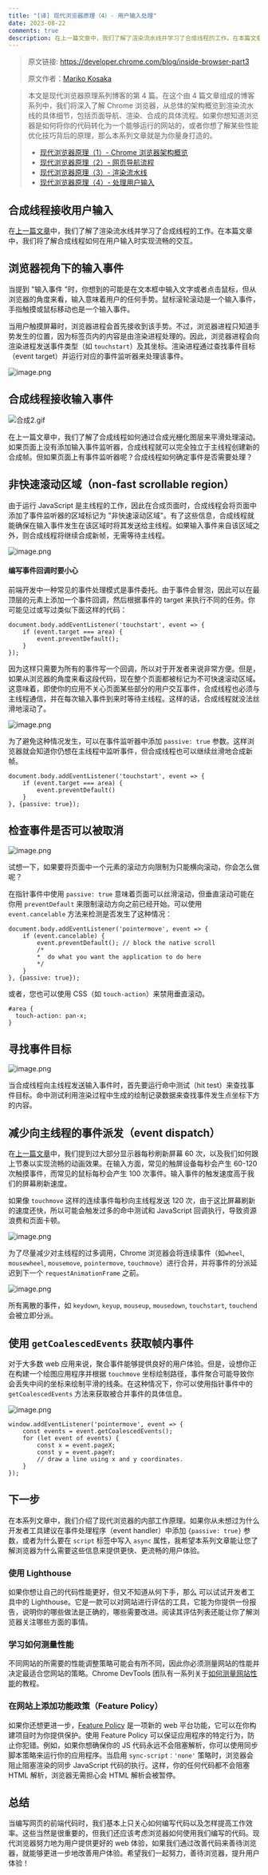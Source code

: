```yaml
---
title: "[译] 现代浏览器原理（4）- 用户输入处理"
date: 2023-08-22
comments: true
description: 在上一篇文章中，我们了解了渲染流水线并学习了合成线程的工作。在本篇文章中，我们将了解合成线程如何在用户输入时实现流畅的交互。
---
```


> 原文链接: <https://developer.chrome.com/blog/inside-browser-part3>
>
> 原文作者：[Mariko Kosaka](https://developer.chrome.com/authors/kosamari/)

> 本文是现代浏览器原理系列博客的第 4 篇。在这个由 4 篇文章组成的博客系列中，我们将深入了解 Chrome 浏览器，从总体的架构概览到渲染流水线的具体细节，包括页面导航、渲染、合成的具体流程。如果你想知道浏览器是如何将你的代码转化为一个能够运行的网站的，或者你想了解某些性能优化技巧背后的原理，那么本系列文章就是为你量身打造的。
>
> - [现代浏览器原理（1）- Chrome 浏览器架构概览](https://juejin.cn/post/7269070543882027043)
> - [现代浏览器原理（2）- 网页导航流程](https://juejin.cn/post/7269225865619636259)
> - [现代浏览器原理（3）- 渲染流水线](https://juejin.cn/post/7269385060611047439)
> - [现代浏览器原理（4）- 处理用户输入](https://juejin.cn/post/7269321562683408399)

## 合成线程接收用户输入

在[上一篇文章](https://juejin.cn/post/7269385060611047439)中，我们了解了渲染流水线并学习了合成线程的工作。在本篇文章中，我们将了解合成线程如何在用户输入时实现流畅的交互。

## 浏览器视角下的输入事件

当提到 "输入事件 "时，你想到的可能是在文本框中输入文字或者点击鼠标，但从浏览器的角度来看，输入意味着用户的任何手势。鼠标滚轮滚动是一个输入事件，手指触摸或鼠标移动也是一个输入事件。

当用户触摸屏幕时，浏览器进程会首先接收到该手势。不过，浏览器进程只知道手势发生的位置，因为标签页内的内容是由渲染进程处理的。因此，浏览器进程会向渲染进程发送事件类型（如 `touchstart`）及其坐标。渲染进程通过查找事件目标（event target）并运行对应的事件监听器来处理该事件。

![image.png](https://p3-juejin.byteimg.com/tos-cn-i-k3u1fbpfcp/a59b36e42408460d8d10e65775c44fb6~tplv-k3u1fbpfcp-watermark.image?)

## 合成线程接收输入事件

![合成2.gif](https://p3-juejin.byteimg.com/tos-cn-i-k3u1fbpfcp/49437d1ed95d4c17b1973bdd50217244~tplv-k3u1fbpfcp-watermark.image?)

在上一篇文章中，我们了解了合成线程如何通过合成光栅化图层来平滑处理滚动。如果页面上没有添加输入事件监听器，合成线程就可以完全独立于主线程创建新的合成帧。但如果页面上有事件监听器呢？合成线程如何确定事件是否需要处理？

## 非快速滚动区域（non-fast scrollable region）

由于运行 JavaScript 是主线程的工作，因此在合成页面时，合成线程会将页面中添加了事件监听器的区域标记为 "非快速滚动区域"。有了这些信息，合成线程就能确保在输入事件发生在该区域时将其发送给主线程。如果输入事件来自该区域之外，则合成线程将继续合成新帧，无需等待主线程。

![image.png](https://p1-juejin.byteimg.com/tos-cn-i-k3u1fbpfcp/3a7b73e483404675b630c9b0f23fdc52~tplv-k3u1fbpfcp-watermark.image?)

#### 编写事件回调时要小心

前端开发中一种常见的事件处理模式是事件委托。由于事件会冒泡，因此可以在最顶层的元素上添加一个事件回调，然后根据事件的 target 来执行不同的任务。你可能见过或写过类似下面这样的代码：

```
document.body.addEventListener('touchstart', event => {
    if (event.target === area) {
        event.preventDefault();
    }
});
```

因为这样只需要为所有的事件写一个回调，所以对于开发者来说非常方便。但是，如果从浏览器的角度来看这段代码，现在整个页面都被标记为不可快速滚动区域。这意味着，即使你的应用不关心页面某些部分的用户交互事件，合成线程也必须与主线程通信，并在每次输入事件到来时等待主线程。这样的话，合成线程就没法丝滑地滚动了。

![image.png](https://p3-juejin.byteimg.com/tos-cn-i-k3u1fbpfcp/24914f674fd645d29354298d3697d689~tplv-k3u1fbpfcp-watermark.image?)

为了避免这种情况发生，可以在事件监听器中添加 `passive: true` 参数。这样浏览器就会知道你仍想在主线程中监听事件，但合成线程也可以继续丝滑地合成新帧。

```
document.body.addEventListener('touchstart', event => {
    if (event.target === area) {
        event.preventDefault()
    }
}, {passive: true});
```

## 检查事件是否可以被取消

![image.png](https://p6-juejin.byteimg.com/tos-cn-i-k3u1fbpfcp/ca4621d0c9e64370bcbc653ef5000535~tplv-k3u1fbpfcp-watermark.image?)

试想一下，如果要将页面中一个元素的滚动方向限制为只能横向滚动，你会怎么做呢？

在指针事件中使用 `passive: true` 意味着页面可以丝滑滚动，但垂直滚动可能在你用 `preventDefault` 来限制滚动方向之前已经开始。可以使用 `event.cancelable` 方法来检测是否发生了这种情况：

```
document.body.addEventListener('pointermove', event => {
    if (event.cancelable) {
        event.preventDefault(); // block the native scroll
        /*
        *  do what you want the application to do here
        */
    }
}, {passive: true});
```

或者，您也可以使用 CSS（如 `touch-action`）来禁用垂直滚动。

```
#area {
  touch-action: pan-x;
}
```

## 寻找事件目标

![image.png](https://p6-juejin.byteimg.com/tos-cn-i-k3u1fbpfcp/06144e9ef0cd464e8b3c8c986d9cc0e9~tplv-k3u1fbpfcp-watermark.image?)

当合成线程向主线程发送输入事件时，首先要运行命中测试（hit test）来查找事件目标。命中测试利用渲染过程中生成的绘制记录数据来查找事件发生点坐标下方的内容。

## 减少向主线程的事件派发（event dispatch）

在[上一篇文章](https://juejin.cn/post/7269385060611047439)中，我们提到过大部分显示器每秒刷新屏幕 60 次，以及我们如何跟上节奏以实现流畅的动画效果。在输入方面，常见的触屏设备每秒会产生 60-120 次触摸事件，而常见的鼠标每秒会产生 100 次事件。输入事件的触发速度高于我们的屏幕刷新速度。

如果像 `touchmove` 这样的连续事件每秒向主线程发送 120 次，由于这比屏幕刷新的速度还快，所以可能会触发过多的命中测试和 JavaScript 回调执行，导致资源浪费和页面卡顿。

![image.png](https://p9-juejin.byteimg.com/tos-cn-i-k3u1fbpfcp/47e1039ebc2040eaa618a78bfa550c23~tplv-k3u1fbpfcp-watermark.image?)

为了尽量减少对主线程的过多调用，Chrome 浏览器会将连续事件（如`wheel`, `mousewheel`, `mousemove`, `pointermove`, `touchmove`）进行合并，并将事件的分派延迟到下一个 `requestAnimationFrame` 之前。

![image.png](https://p3-juejin.byteimg.com/tos-cn-i-k3u1fbpfcp/e46ce49d4d3844ff9c0a872269c7be71~tplv-k3u1fbpfcp-watermark.image?)

所有离散的事件，如 `keydown`, `keyup`, `mouseup`, `mousedown`, `touchstart`, `touchend` 会被立即分派。

## 使用 `getCoalescedEvents` 获取帧内事件

对于大多数 web 应用来说，聚合事件能够提供良好的用户体验。但是，设想你正在构建一个绘图应用程序并根据 `touchmove` 坐标绘制路径，事件聚合可能导致你会丢失中间的坐标来绘制平滑的线条。在这种情况下，你可以使用指针事件中的 `getCoalescedEvents` 方法来获取被合并事件的具体信息。

![image.png](https://p3-juejin.byteimg.com/tos-cn-i-k3u1fbpfcp/78b5709ce7e94e9388d368d373c922b3~tplv-k3u1fbpfcp-watermark.image?)

```
window.addEventListener('pointermove', event => {
    const events = event.getCoalescedEvents();
    for (let event of events) {
        const x = event.pageX;
        const y = event.pageY;
        // draw a line using x and y coordinates.
    }
});
```

## 下一步

在本系列文章中，我们介绍了现代浏览器的内部工作原理。如果你从未想过为什么开发者工具建议在事件处理程序（event handler）中添加 `{passive: true}` 参数，或者为什么要在 `script` 标签中写入 `async` 属性，我希望本系列文章能让您了解浏览器为什么需要这些信息来提供更快、更流畅的用户体验。

### 使用 Lighthouse

如果你想让自己的代码性能更好，但又不知道从何下手，那么 可以试试开发者工具中的 Lighthouse。它是一款可以对网站进行评估的工具，它能为你提供一份报告，说明你的哪些做法是正确的，哪些需要改进。阅读其评估列表还能让你了解浏览器关注哪些方面的事情。

### 学习如何测量性能

不同网站的所需要的性能调整策略可能会有所不同，因此你必须测量网站的性能并决定最适合您网站的策略。Chrome DevTools 团队有一系列关于[如何测量网站性能](https://developers.google.com/web/tools/chrome-devtools/speed/get-started)的教程。

### 在网站上添加功能政策（Feature Policy）

如果你还想更进一步，[Feature Policy](https://developers.google.com/web/updates/2018/06/feature-policy) 是一项新的 web 平台功能，它可以在你构建项目时为你提供保护。使用 Feature Policy 可以保证应用程序的特定行为，防止你犯错。例如，如果你想确保你的 JS 代码永远不会阻塞解析，你可以使用同步脚本策略来运行你的应用程序。当启用 `sync-script：'none'` 策略时，浏览器会阻止阻塞渲染的同步 JavaScript 代码的执行。这样，你的任何代码都不会阻塞 HTML 解析，浏览器无需担心会 HTML 解析会被暂停。

## 总结

当编写网页的前端代码时，我们基本上只关心如何编写代码以及怎样提高工作效率。这些当然是很重要的，但我们还应该考虑浏览器如何使用我们编写的代码。现代浏览器努力地为用户提供更好的 web 体验，如果我们通过改善代码来善待浏览器，就能够更进一步地改善用户体验。希望我们一起努力，善待浏览器，提升用户体验！
